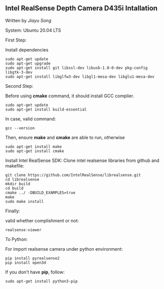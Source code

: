 ## Intel RealSense Depth Camera D435i Intallation
Written by *Jiayu Song*

System: Ubuntu 20.04 LTS

First Step:

Install dependencies
```
sudo apt-get update
sudo apt-get upgrade
sudo apt-get install git libssl-dev libusb-1.0-0-dev pkg-config libgtk-3-dev
sudo apt-get install libglfw3-dev libgl1-mesa-dev libglu1-mesa-dev
```
Second Step:

Before using **cmake** command, it should install GCC complier.

```
sudo apt-get update
sudo apt-get install build-essential
```
In case, valid command:
```
gcc --version
```
Then, ensure **make** and **cmake** are able to run, otherwise
```
sudo apt-get install make
sudo apt-get install cmake
```
Install Intel RealSense SDK: Clone intel realsense libraries from github and makefile:
```
git clone https://github.com/IntelRealSense/librealsense.git
cd librealsense
mkdir build
cd build
cmake ../ -DBUILD_EXAMPLES=true
make
sudo make install
```

Finally:

valid whether complishment or not:
```
realsense-viewer
```

To Python:

For import realsense camera under python environment:
```
pip install pyrealsense2
pip install open3d
```
If you don't have **pip**, follow:
```
sudo apt-get install python3-pip
```
